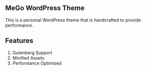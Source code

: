 ## MeGo WordPress Theme

This is a personal WordPress theme that is handcrafted to provide performance. 

## Features
1. Gutenberg Support
2. Minified Assets
3. Performance Optimised